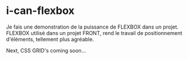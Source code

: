 # i-can-flexbox

Je fais une demonstration de la puissance de FLEXBOX dans un projet.
FLEXBOX utilisé dans un projet FRONT, rend le travail de positionnement d'éléments, tellement plus agréable.

Next, CSS GRID's coming soon...
